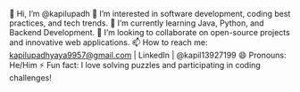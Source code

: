 👋 Hi, I’m @kapilupadh
👀 I’m interested in software development, coding best practices, and tech trends.
🌱 I’m currently learning Java, Python, and Backend Development.
💞️ I’m looking to collaborate on open-source projects and innovative web applications.
📫 How to reach me: kapilupadhyaya9957@gmail.com | LinkedIn | @kapil13927199
😄 Pronouns: He/Him
⚡ Fun fact: I love solving puzzles and participating in coding challenges!
<!---
kapilupadh/kapilupadh is a ✨ special ✨ repository because its `README.md` (this file) appears on your GitHub profile.
You can click the Preview link to take a look at your changes.
--->
